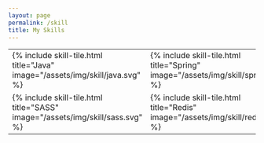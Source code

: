```yaml
---
layout: page
permalink: /skill
title: My Skills
---
```


<div>
    <table>
        <tr>
            <td>
               {% include skill-tile.html title="Java" image="/assets/img/skill/java.svg" %}
            </td>
            <td>
               {% include skill-tile.html title="Spring" image="/assets/img/skill/spring.svg" %}
            </td>
            <td>
               {% include skill-tile.html title="MySQL" image="/assets/img/skill/mysql.svg" %}
            </td>
            <td>
               {% include skill-tile.html title="PostgreSQL" image="/assets/img/skill/postgresql.svg" %}
            </td>
            <td>
               {% include skill-tile.html title="CSS" image="/assets/img/skill/css.svg" %}
            </td>
            <td>
               {% include skill-tile.html title="Jenkins" image="/assets/img/skill/jenkins.svg" %}
            </td>
            <td>
               {% include skill-tile.html title="AWS" image="/assets/img/skill/aws.svg" %}
            </td>
        </tr>
        <tr>
            <td>
               {% include skill-tile.html title="SASS" image="/assets/img/skill/sass.svg" %}
            </td>
            <td>
               {% include skill-tile.html title="Redis" image="/assets/img/skill/redis.svg" %}
            </td>
            <td>
               {% include skill-tile.html title="ReactJS" image="/assets/img/skill/react.svg" %}
            </td>
        </tr>
    </table>
</div>


















